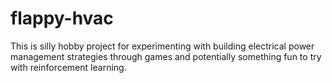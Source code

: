 # flappy-hvac
This is silly hobby project for experimenting with building electrical power management strategies through games and potentially something fun to try with reinforcement learning.



